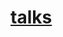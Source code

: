<p align="center">
<a href="https://badge.techforpalestine.org/default" target="_blank">
</p>

# talks